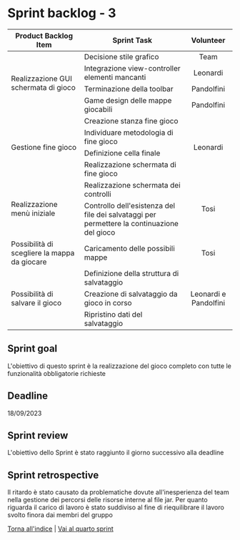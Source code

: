 # Sprint backlog - 3

<table>
    <thead>
        <tr>
            <th>Product Backlog Item</th>
            <th>Sprint Task</th>
            <th>Volunteer</th>
        </tr>
    </thead>
    <tbody>
        <tr>
            <td rowspan=4>Realizzazione GUI schermata di gioco</td>
            <td>Decisione stile grafico</td>
            <td rowspan=1 style="text-align: center;">Team</td>
        </tr>
        <tr>
            <td>Integrazione view-controller elementi mancanti</td>
            <td style="text-align: center;">Leonardi</td>
        </tr>
        <tr>
            <td>Terminazione della toolbar</td></td>
            <td style="text-align: center;">Pandolfini</td>
        </tr>
        <tr>
            <td>Game design delle mappe giocabili</td>
            <td style="text-align: center;">Pandolfini</td>
        </tr>
        <tr>
            <td rowspan=4>Gestione fine gioco</td>
            <td>Creazione stanza fine gioco</td>
            <td rowspan=4 style="text-align: center;">Leonardi</td>
        </tr>
        <tr>
            <td>Individuare metodologia di fine gioco</td>
        </tr>
        <tr>
            <td>Definizione cella finale</td>
        </tr>
        <tr>
            <td>Realizzazione schermata di fine gioco</td>
        </tr>
        <tr>
            <td rowspan=2>Realizzazione menù iniziale</td>
            <td>Realizzazione schermata dei controlli</td>
            <td rowspan=2 style="text-align: center;">Tosi</td>
        </tr>
        <tr>
            <td>Controllo dell'esistenza del file dei salvataggi per permettere la continuazione del gioco</td>
        </tr>
        <tr>
            <td>Possibilità di scegliere la mappa da giocare</td>
            <td>Caricamento delle possibili mappe</td> 
            <td style="text-align: center;">Tosi</td>
        </tr>
        <tr>
            <td rowspan=3>Possibilità di salvare il gioco</td>
            <td>Definizione della struttura di salvataggio</td>
            <td rowspan=3 style="text-align: center;">Leonardi e Pandolfini</td>
        </tr>
        <tr>
            <td>Creazione di salvataggio da gioco in corso</td>
        </tr>
        <tr>
            <td>Ripristino dati del salvataggio</td>
        </tr>
    </tbody>
</table>

## Sprint goal
L'obiettivo di questo sprint è la realizzazione del gioco completo con tutte le funzionalità obbligatorie richieste

## Deadline
18/09/2023

## Sprint review
L'obiettivo dello Sprint è stato raggiunto il giorno successivo alla deadline 

## Sprint retrospective
Il ritardo è stato causato da problematiche dovute all'inesperienza del team nella gestione dei percorsi delle risorse interne al file jar.
Per quanto riguarda il carico di lavoro è stato suddiviso al fine di riequilibrare il lavoro svolto finora dai membri del gruppo

[Torna all'indice](../index.md) | [Vai al quarto sprint](../process/fourth-sprint.md)